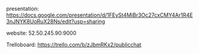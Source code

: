 presentation: https://docs.google.com/presentation/d/1FEySt4MiBr3Oc27cxCMY4Ar1R4E3nJNYK8UoRuX28Ns/edit?usp=sharing

website: 52.50.245.90:9000

Trelloboard: https://trello.com/b/zJbmRKx2/publicchat
